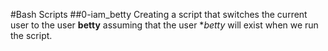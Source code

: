 #Bash Scripts
##0-iam_betty
Creating a script that switches the current user to the user **betty** assuming that the user **betty* will exist when we run the script.
